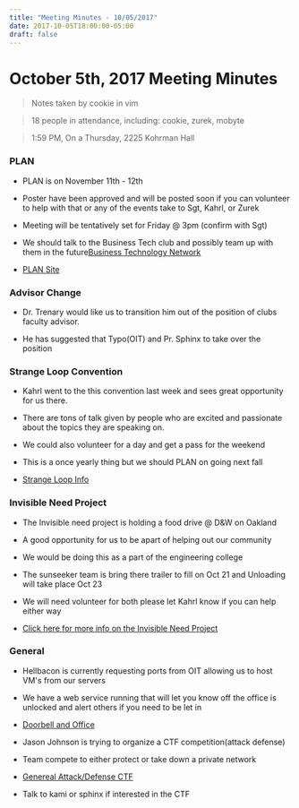 ```yaml
---
title: "Meeting Minutes - 10/05/2017"
date: 2017-10-05T18:00:00-05:00
draft: false
---
```


# October 5th, 2017 Meeting Minutes
> Notes taken by cookie in vim

> 18 people in attendance, including: cookie, zurek, mobyte

> 1:59 PM, On a Thursday, 2225 Kohrman Hall


### PLAN

- PLAN is on  November 11th - 12th

- Poster have been approved and  will be posted soon if you can volunteer to help with that or any of the events take to Sgt, Kahrl, or Zurek

- Meeting will be tentatively set for Friday @ 3pm (confirm with Sgt)

- We should talk to the Business Tech club and possibly team up with them in the future[Business Technology Network](https://www.facebook.com/groups/wmubtn/)

- [PLAN Site](https://whatistheplan.com)


### Advisor Change 

- Dr. Trenary would like us to transition him out of the position of clubs faculty advisor.

- He has suggested that Typo(OIT) and Pr. Sphinx to take over the position


### Strange Loop Convention

- Kahrl went to the this convention last week and sees great opportunity for us there.

- There are tons of talk given by people who are excited and passionate about the topics they are speaking on.

- We could also volunteer for a day and get a pass for the weekend

- This is a once yearly thing but we should PLAN on going next fall

- [Strange Loop Info](https://www.thestrangeloop.com/)


### Invisible Need Project

- The Invisible need project is holding a food drive @ D&W on Oakland

- A good opportunity for us to be apart of helping out our community

- We would be doing this as a part of the engineering college

- The sunseeker team is bring there trailer to fill on Oct 21 and Unloading will take place Oct 23

- We will need volunteer for both please let Kahrl know if you can help either way

- [Click here for more info on the Invisible Need Project](http://www.mywmu.com/s/1428/gid2/index.aspx?sid=1428&gid=2&pgid=2030)


### General

- Hellbacon is currently requesting ports from OIT  allowing us to host VM's from our servers

- We have a web service running that will let you know off the office is unlocked and alert others if you need to be let in

- [Doorbell and Office](https://cclub.cs.wmich.edu/office/)

- Jason Johnson is trying to organize a CTF competition(attack defense)

- Team compete to either protect or take down a private network

- [Genereal Attack/Defense CTF](https://2017.faustctf.net/information/attackdefense-for-beginners/)

- Talk to kami or sphinx if interested in the CTF
